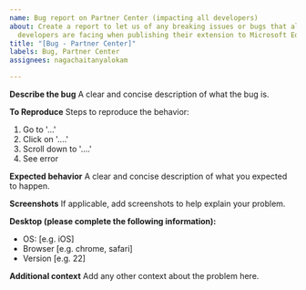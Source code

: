 ```yaml
---
name: Bug report on Partner Center (impacting all developers)
about: Create a report to let us of any breaking issues or bugs that all Edge Addons
  developers are facing when publishing their extension to Microsoft Edge Addons
title: "[Bug - Partner Center]"
labels: Bug, Partner Center
assignees: nagachaitanyalokam

---
```


**Describe the bug**
A clear and concise description of what the bug is.

**To Reproduce**
Steps to reproduce the behavior:
1. Go to '...'
2. Click on '....'
3. Scroll down to '....'
4. See error

**Expected behavior**
A clear and concise description of what you expected to happen.

**Screenshots**
If applicable, add screenshots to help explain your problem.

**Desktop (please complete the following information):**
 - OS: [e.g. iOS]
 - Browser [e.g. chrome, safari]
 - Version [e.g. 22]

**Additional context**
Add any other context about the problem here.

